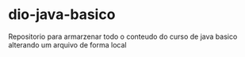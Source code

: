 # dio-java-basico
Repositorio para armarzenar  todo o conteudo do curso de java basico
alterando um arquivo de forma local
